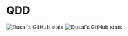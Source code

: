 # QDD
![Dusai's GitHub stats](https://github-readme-stats.vercel.app/api?username=stacklens)
![Dusai's GitHub stats](https://github-readme-stats.vercel.app/api?username=stacklens&show_icons=true&theme=radical)

